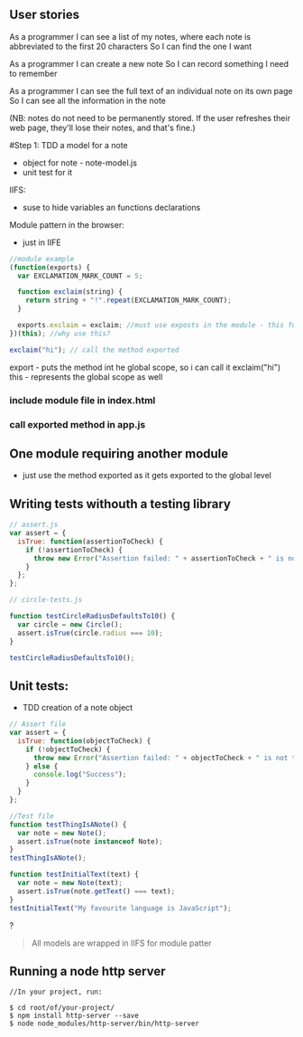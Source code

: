## User stories

As a programmer
I can see a list of my notes, where each note is abbreviated to the first 20 characters
So I can find the one I want

As a programmer
I can create a new note
So I can record something I need to remember

As a programmer
I can see the full text of an individual note on its own page
So I can see all the information in the note

(NB: notes do not need to be permanently stored. If the user refreshes their web page, they'll lose their notes, and that's fine.)

#Step 1: TDD a model for a note

- object for note - note-model.js
- unit test for it

IIFS:

- suse to hide variables an functions declarations

Module pattern in the browser:

- just in IIFE

```js
//module example
(function(exports) {
  var EXCLAMATION_MARK_COUNT = 5;

  function exclaim(string) {
    return string + "!".repeat(EXCLAMATION_MARK_COUNT);
  }

  exports.exclaim = exclaim; //must use exposts in the module - this function is exposed for us to use now / and also hidden implementation details / variales form insde the module don't clash with same name variables form outside the module
})(this); //why use this?

exclaim("hi"); // call the method exported
```

export - puts the method int he global scope, so i can call it exclaim("hi")
this - represents the global scope as well

### include module file in index.html

### call exported method in app.js

## One module requiring another module

- just use the method exported as it gets exported to the global level

## Writing tests withouth a testing library

```js
// assert.js
var assert = {
  isTrue: function(assertionToCheck) {
    if (!assertionToCheck) {
      throw new Error("Assertion failed: " + assertionToCheck + " is not truthy");
    }
  };
};
```

```js
// circle-tests.js

function testCircleRadiusDefaultsTo10() {
  var circle = new Circle();
  assert.isTrue(circle.radius === 10);
}

testCircleRadiusDefaultsTo10();
```

## Unit tests:

- TDD creation of a note object

```js
// Assert file
var assert = {
  isTrue: function(objectToCheck) {
    if (!objectToCheck) {
      throw new Error("Assertion failed: " + objectToCheck + " is not truthy");
    } else {
      console.log("Success");
    }
  }
};
```

```js
//Test file
function testThingIsANote() {
  var note = new Note();
  assert.isTrue(note instanceof Note);
}
testThingIsANote();

function testInitialText(text) {
  var note = new Note(text);
  assert.isTrue(note.getText() === text);
}
testInitialText("My favourite language is JavaScript");
```

?

> All models are wrapped in IIFS for module patter

## Running a node http server

```
//In your project, run:

$ cd root/of/your-project/
$ npm install http-server --save
$ node node_modules/http-server/bin/http-server
```
